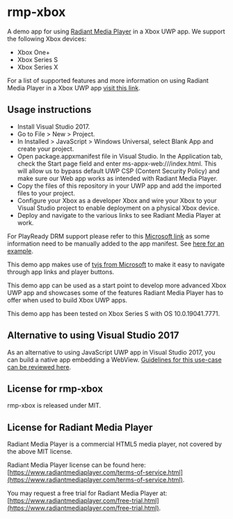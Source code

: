 # rmp-xbox

A demo app for using [Radiant Media Player](https://www.radiantmediaplayer.com) in a Xbox UWP app. We support the following Xbox devices:

- Xbox One+
- Xbox Series S
- Xbox Series X

For a list of supported features and more information on using Radiant Media Player in a Xbox UWP app [visit this link](https://www.radiantmediaplayer.com/docs/latest/xbox.html).

## Usage instructions

- Install Visual Studio 2017.
- Go to File > New > Project.
- In Installed > JavaScript > Windows Universal, select Blank App and create your project.
- Open package.appxmanifest file in Visual Studio. In the Application tab, check the Start page field and enter ms-appx-web:///index.html. This will allow us to bypass default UWP CSP (Content Security Policy) and make sure our Web app works as intended with Radiant Media Player.
- Copy the files of this repository in your UWP app and add the imported files to your project.
- Configure your Xbox as a developer Xbox and wire your Xbox to your Visual Studio project to enable deployment on a physical Xbox device.
- Deploy and navigate to the various links to see Radiant Media Player at work.

For PlayReady DRM support please refer to this [Microsoft link](https://docs.microsoft.com/en-us/windows/uwp/audio-video-camera/playready-client-sdk#use-playready-drm-on-xbox-one) as some information need to be manually added to the app manifest. See [here for an example](https://github.com/google/generic-webdriver-server/blob/826ab24885056591193857cc3c31af98bc60d3b0/backends/xboxone/app-template/Package.appxmanifest#L46-L54).

This demo app makes use of [tvjs from Microsoft](https://github.com/microsoft/TVHelpers/blob/master/tvjs/src/DirectionalNavigation/directionalnavigation-1.0.0.0.js) to make it easy to navigate through app links and player buttons.

This demo app can be used as a start point to develop more advanced Xbox UWP app and showcases some of the features Radiant Media Player has to offer when used to build Xbox UWP apps.

This demo app has been tested on Xbox Series S with OS 10.0.19041.7771.

## Alternative to using Visual Studio 2017

As an alternative to using JavaScript UWP app in Visual Studio 2017, you can build a native app embedding a WebView. [Guidelines for this use-case can be reviewed here](https://github.com/google/generic-webdriver-server/blob/main/backends/xboxone/how-it-works.md#the-container-app).

## License for rmp-xbox

rmp-xbox is released under MIT.

## License for Radiant Media Player

Radiant Media Player is a commercial HTML5 media player, not covered by the above MIT license.

Radiant Media Player license can be found here: [https://www.radiantmediaplayer.com/terms-of-service.html](https://www.radiantmediaplayer.com/terms-of-service.html).

You may request a free trial for Radiant Media Player at: [https://www.radiantmediaplayer.com/free-trial.html](https://www.radiantmediaplayer.com/free-trial.html).
